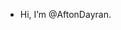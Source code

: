- Hi, I’m @AftonDayran.

<!---
AftonDayran/AftonDayran is a ✨ special ✨ repository because its `README.md` (this file) appears on your GitHub profile.
You can click the Preview link to take a look at your changes.
--->
